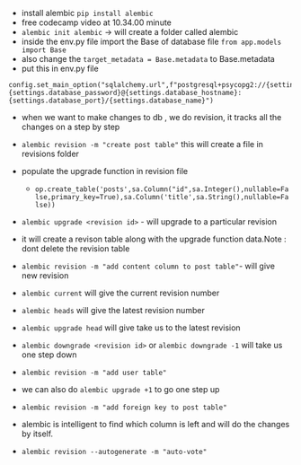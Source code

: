 - install alembic `pip install alembic`
- free codecamp video at 10.34.00 minute
- `alembic init alembic` -> will create a folder called alembic
- inside the env.py file import the Base of database file
`from app.models import Base`
- also change the `target_metadata = Base.metadata` to Base.metadata
- put this in env.py file 
```
config.set_main_option("sqlalchemy.url",f"postgresql+psycopg2://{settings.database_username}:{settings.database_password}@{settings.database_hostname}:{settings.database_port}/{settings.database_name}")
```

- when we want to make changes to db , we do revision, it tracks all the changes on a step by step
- `alembic revision -m "create post table"` this will create a file in revisions folder

- populate the upgrade function in revision file
    - `op.create_table('posts',sa.Column("id",sa.Integer(),nullable=False,primary_key=True),sa.Column('title',sa.String(),nullable=False))`
- `alembic upgrade <revision id>` - will upgrade to a particular revision
- it will create a revison table along with the upgrade function data.Note : dont delete the revision table
- `alembic revision -m "add content column to post table"`- will give new revision
- `alembic current` will give the current revision number
- `alembic heads` will give the latest revision number
- `alembic upgrade head` will give take us to the latest revision
- `alembic downgrade <revision id>` or `alembic downgrade -1` will take us one step down
- `alembic revision -m "add user table"`
- we can also do `alembic upgrade +1` to go one step up
- `alembic revision -m "add foreign key to post table"`
- alembic is intelligent to find which column is left and will do the changes by itself.
- `alembic revision --autogenerate -m "auto-vote"`